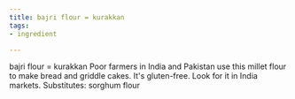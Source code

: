 ```yaml
---
title: bajri flour = kurakkan
tags:
- ingredient

---
```

bajri flour = kurakkan Poor farmers in India and Pakistan use this millet flour to make bread and griddle cakes. It's gluten-free. Look for it in India markets. Substitutes: sorghum flour
